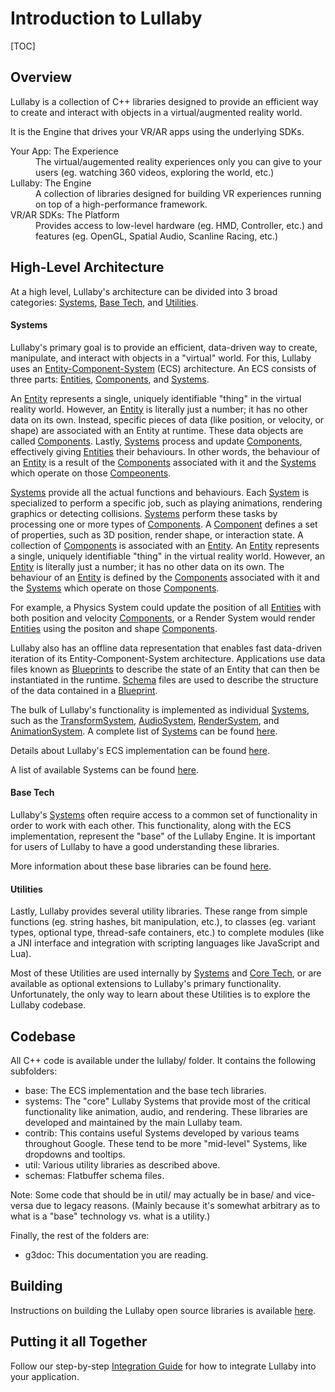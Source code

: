 # Introduction to Lullaby


[TOC]

## Overview

Lullaby is a collection of C++ libraries designed to provide an efficient way to
create and interact with objects in a virtual/augmented reality world.

It is the Engine that drives your VR/AR apps using the underlying SDKs.

<dl>
<dt>Your App: The Experience</dt>
<dd>The virtual/augemented reality experiences only you can give to your users
(eg. watching 360 videos, exploring the world, etc.)</dd>

<dt>Lullaby: The Engine</dt>
<dd>A collection of libraries designed for building VR experiences running on
top of a high-performance framework.</dd>

<dt>VR/AR SDKs: The Platform</dt>
<dd>Provides access to low-level hardware (eg. HMD, Controller, etc.) and
features (eg. OpenGL, Spatial Audio, Scanline Racing, etc.)</dd>
</dl>

## High-Level Architecture

At a high level, Lullaby's architecture can be divided into 3 broad categories:
[Systems](#systems), [Base Tech](#base-tech), and [Utilities](#utilities).

#### Systems

Lullaby's primary goal is to provide an efficient, data-driven way to create,
manipulate, and interact with objects in a "virtual" world. For this, Lullaby
uses an
[Entity-Component-System](https://en.wikipedia.org/wiki/Entity%E2%80%93component%E2%80%93system)
(ECS) architecture. An ECS consists of three parts: [Entities](ecs.md#entity),
[Components](ecs.md#component), and [Systems](ecs.md#system).

An [Entity](ecs.md#entity) represents a single, uniquely identifiable "thing" in
the virtual reality world. However, an [Entity](ecs.md#entity) is literally just
a number; it has no other data on its own. Instead, specific pieces of data
(like position, or velocity, or shape) are associated with an Entity at runtime.
These data objects are called [Components](ecs.md#component). Lastly,
[Systems](ecs.md#system) process and update [Components](ecs.md#component),
effectively giving [Entities](ecs.md#entity) their behaviours. In other words,
the behaviour of an [Entity](ecs.md#entity) is a result of the
[Components](ecs.md#components) associated with it and the
[Systems](ecs.md#system) which operate on those [Compeonents](ecs.md#component).

[Systems](ecs.md#system) provide all the actual functions and behaviours. Each
[System](ecs.md#system) is specialized to perform a specific job, such as
playing animations, rendering graphics or detecting collisions.
[Systems](ecs.md#system) perform these tasks by processing one or more types of
[Components](ecs.md#component). A [Component](ecs.md#component) defines a set of
properties, such as 3D position, render shape, or interaction state. A
collection of [Components](ecs.md#component) is associated with an
[Entity](ecs.md#entity). An [Entity](ecs.md#entity) represents a single,
uniquely identifiable "thing" in the virtual reality world. However, an
[Entity](ecs.md#entity) is literally just a number; it has no other data on its
own. The behaviour of an [Entity](ecs.md#entity) is defined by the
[Components](ecs.md#component) associated with it and the
[Systems](ecs.md#system) which operate on those [Components](ecs.md#component).

For example, a Physics System could update the position of all
[Entities](ecs.md#entity) with both position and velocity
[Components](ecs.md#component), or a Render System would render
[Entities](ecs.md#entity) using the positon and shape
[Components](ecs.md#component).

Lullaby also has an offline data representation that enables fast data-driven
iteration of its Entity-Component-System architecture. Applications use data
files known as [Blueprints](ecs.md#blueprint) to describe the state of an Entity
that can then be instantiated in the runtime. [Schema](ecs.md#blueprint) files
are used to describe the structure of the data contained in a
[Blueprint](ecs.md#blueprint).

The bulk of Lullaby's functionality is implemented as individual
[Systems](ecs.md#system), such as the
[TransformSystem](../src/systems/transform),
[AudioSystem](../src/systems/audio), [RenderSystem](../src/systems/render), and
[AnimationSystem](../src/systems/animation). A complete list of
[Systems](ecs.md#system) can be found [here](list-of-systems.md).

Details about Lullaby's ECS implementation can be found [here](ecs.md).

A list of available Systems can be found [here](list-of-systems.md).

#### Base Tech

Lullaby's [Systems](#systems) often require access to a common set of
functionality in order to work with each other. This functionality, along with
the ECS implementation, represent the "base" of the Lullaby Engine. It is
important for users of Lullaby to have a good understanding these libraries.

More information about these base libraries can be found [here](base-tech.md).

#### Utilities

Lastly, Lullaby provides several utility libraries. These range from simple
functions (eg. string hashes, bit manipulation, etc.), to classes (eg. variant
types, optional type, thread-safe containers, etc.) to complete modules (like a
JNI interface and integration with scripting languages like JavaScript and Lua).

Most of these Utilities are used internally by [Systems](#systems) and [Core
Tech](#core-tech), or are available as optional extensions to Lullaby's primary
functionality. Unfortunately, the only way to learn about these Utilities is to
explore the Lullaby codebase.

## Codebase

All C++ code is available under the lullaby/ folder. It contains the following
subfolders:

*   base: The ECS implementation and the base tech libraries.
*   systems: The "core" Lullaby Systems that provide most of the critical
    functionality like animation, audio, and rendering. These libraries are
    developed and maintained by the main Lullaby team.
*   contrib: This contains useful Systems developed by various teams throughout
    Google. These tend to be more "mid-level" Systems, like dropdowns and
    tooltips.
*   util: Various utility libraries as described above.
*   schemas: Flatbuffer schema files.

Note: Some code that should be in util/ may actually be in base/ and vice-versa
due to legacy reasons. (Mainly because it's somewhat arbitrary as to what is a
"base" technology vs. what is a utility.)


Finally, the rest of the folders are:

*   g3doc: This documentation you are reading.

## Building

Instructions on building the Lullaby open source libraries is available
[here](building_github.md).

## Putting it all Together

Follow our step-by-step [Integration Guide](integration-guide.md) for how to
integrate Lullaby into your application.

